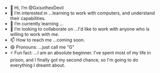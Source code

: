 - 👋 Hi, I’m @GxisxthexDevil
- 👀 I’m interested in ...learning to work with computers, and understand their capabilities.
- 🌱 I’m currently learning ...
- 💞️ I’m looking to collaborate on ...I'd like to work with anyone who is willing to work with me.
- 📫 How to reach me ...coming soon.
- 😄 Pronouns: ...just call me "G"
- ⚡ Fun fact: ...I am an absolute beginner. I've spent most of my life in prison, and I finally got my second chance, so I'm going to do everything I dreamt about.

<!---
GxisxthexDevil/GxisxthexDevil is a ✨ special ✨ repository because its `README.md` (this file) appears on your GitHub profile.
You can click the Preview link to take a look at your changes.
--->

